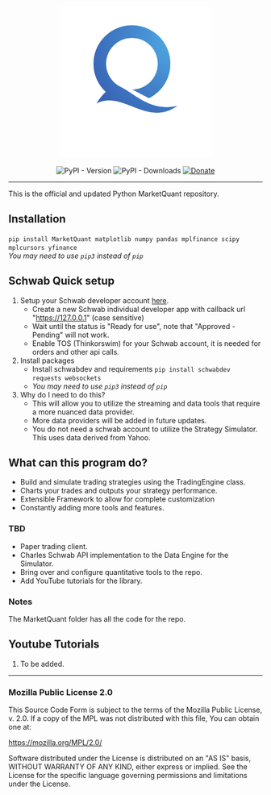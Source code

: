 <p align="center">
  <img src="https://github.com/maxheltzel/MarketQuant/blob/main/marketquant/MarketQuant_Logo.png?raw=true" width="300"/>
</p>

<p align="center">
  <img src="https://img.shields.io/pypi/v/marketquant" alt="PyPI - Version"/> 
  <img src="https://img.shields.io/pypi/dm/marketquant" alt="PyPI - Downloads"/> 
  <a href="https://paypal.me/maxheltzel2?country.x=US&locale.x=en_US">
    <img src="https://img.shields.io/badge/Donate-PayPal-green.svg" alt="Donate"/>
  </a>
</p>

---

This is the official and updated Python MarketQuant repository.

## Installation 
`pip install MarketQuant matplotlib numpy pandas mplfinance scipy mplcursors yfinance`  
*You may need to use `pip3` instead of `pip`*


## Schwab Quick setup
1. Setup your Schwab developer account [here](https://beta-developer.schwab.com/).
   - Create a new Schwab individual developer app with callback url "https://127.0.0.1" (case sensitive) 
   - Wait until the status is "Ready for use", note that "Approved - Pending" will not work.
   - Enable TOS (Thinkorswim) for your Schwab account, it is needed for orders and other api calls.
2. Install packages
   - Install schwabdev and requirements `pip install schwabdev requests websockets`
   - *You may need to use `pip3` instead of `pip`*
3. Why do I need to do this?
   - This will allow you to utilize the streaming and data tools that require a more nuanced data provider.
   - More data providers will be added in future updates.
   - You do not need a schwab account to utilize the Strategy Simulator. This uses data derived from Yahoo.



## What can this program do?
 - Build and simulate trading strategies using the TradingEngine class.
 - Charts your trades and outputs your strategy performance.
 - Extensible Framework to allow for complete customization
 - Constantly adding more tools and features.

 ### TBD 
 - Paper trading client.
 - Charles Schwab API implementation to the Data Engine for the Simulator.
 - Bring over and configure quantitative tools to the repo.
 - Add YouTube tutorials for the library.

### Notes
The MarketQuant folder has all the code for the repo.

## Youtube Tutorials
1. To be added.


---

### Mozilla Public License 2.0
This Source Code Form is subject to the terms of the Mozilla Public License, v. 2.0. If a copy of the MPL was not distributed with this file, You can obtain one at:

https://mozilla.org/MPL/2.0/

Software distributed under the License is distributed on an "AS IS" basis, WITHOUT WARRANTY OF ANY KIND, either express or implied. See the License for the specific language governing permissions and limitations under the License.
